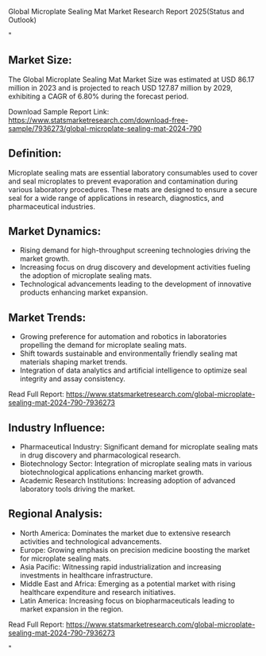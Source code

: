 Global Microplate Sealing Mat Market Research Report 2025(Status and Outlook)

"<h2>Market Size:</h2>
<p>The Global Microplate Sealing Mat Market Size was estimated at USD 86.17 million in 2023 and is projected to reach USD 127.87 million by 2029, exhibiting a CAGR of 6.80% during the forecast period.</p>
<p>Download Sample Report Link: <a href='https://www.statsmarketresearch.com/download-free-sample/7936273/global-microplate-sealing-mat-2024-790'>https://www.statsmarketresearch.com/download-free-sample/7936273/global-microplate-sealing-mat-2024-790</a></p>

<h2>Definition:</h2>
<p>Microplate sealing mats are essential laboratory consumables used to cover and seal microplates to prevent evaporation and contamination during various laboratory procedures. These mats are designed to ensure a secure seal for a wide range of applications in research, diagnostics, and pharmaceutical industries.</p>

<h2>Market Dynamics:</h2>
<ul>
  <li>Rising demand for high-throughput screening technologies driving the market growth.</li>
  <li>Increasing focus on drug discovery and development activities fueling the adoption of microplate sealing mats.</li>
  <li>Technological advancements leading to the development of innovative products enhancing market expansion.</li>
</ul>

<h2>Market Trends:</h2>
<ul>
  <li>Growing preference for automation and robotics in laboratories propelling the demand for microplate sealing mats.</li>
  <li>Shift towards sustainable and environmentally friendly sealing mat materials shaping market trends.</li>
  <li>Integration of data analytics and artificial intelligence to optimize seal integrity and assay consistency.</li>
</ul>
<p>Read Full Report: <a href='https://www.statsmarketresearch.com/global-microplate-sealing-mat-2024-790-7936273'>https://www.statsmarketresearch.com/global-microplate-sealing-mat-2024-790-7936273</a></p>

<h2>Industry Influence:</h2>
<ul>
  <li>Pharmaceutical Industry: Significant demand for microplate sealing mats in drug discovery and pharmacological research.</li>
  <li>Biotechnology Sector: Integration of microplate sealing mats in various biotechnological applications enhancing market growth.</li>
  <li>Academic Research Institutions: Increasing adoption of advanced laboratory tools driving the market.</li>
</ul>

<h2>Regional Analysis:</h2>
<ul>
  <li>North America: Dominates the market due to extensive research activities and technological advancements.</li>
  <li>Europe: Growing emphasis on precision medicine boosting the market for microplate sealing mats.</li>
  <li>Asia Pacific: Witnessing rapid industrialization and increasing investments in healthcare infrastructure.</li>
  <li>Middle East and Africa: Emerging as a potential market with rising healthcare expenditure and research initiatives.</li>
  <li>Latin America: Increasing focus on biopharmaceuticals leading to market expansion in the region.</li>
</ul>
<p>Read Full Report: <a href='https://www.statsmarketresearch.com/global-microplate-sealing-mat-2024-790-7936273'>https://www.statsmarketresearch.com/global-microplate-sealing-mat-2024-790-7936273</a></p>"
